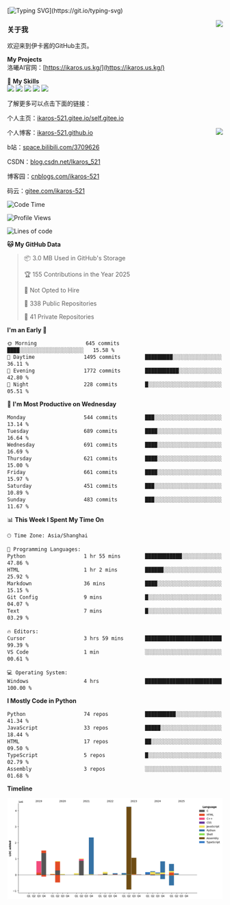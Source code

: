 [![Typing SVG](https://readme-typing-svg.herokuapp.com?size=25&duration=3000&color=8C43EA&vCenter=true&width=200&height=40&lines=Hi+Welcome+%F0%9F%91%8B%F0%9F%8F%BB;I'm+Love丶伊卡洛斯~~)](https://git.io/typing-svg)

<a href="#">
  <img align="right" src="https://github-readme-stats.vercel.app/api?username=Ikaros-521&count_private=true&show_icons=true&bg_color=15,f2f7fd,E0EAFC" />
</a>

### 关于我

欢迎来到伊卡酱的GitHub主页。

**My Projects**  
洛曦AI官网：[https://ikaros.us.kg/](https://ikaros.us.kg/)  

🌟 **My Skills**  
![](https://img.shields.io/badge/-C-A8B9CC?style=flat-square&logo=C&logoColor=fff)
![](https://img.shields.io/badge/-Python-3776AB?style=flat-square&logo=Python&logoColor=fff)
![](https://img.shields.io/badge/-JavaScript-F7DF1E?style=flat-square&logo=JavaScript&logoColor=fff)
![](https://img.shields.io/badge/-C++-00599C?style=flat-square&logo=Cpp&logoColor=fff)
![](https://img.shields.io/badge/-Linux-000000?style=flat-square&logo=Linux&logoColor=fff)

了解更多可以点击下面的链接：  

个人主页：[ikaros-521.gitee.io/self.gitee.io](https://ikaros-521.gitee.io/self.gitee.io/)  

<img align='right' src="https://github.com/Ikaros-521/Ikaros-521/assets/40910637/3a5e50bc-91dc-4aa5-b7a0-8b27ad1c2b33" height="330">

个人博客：[ikaros-521.github.io](https://ikaros-521.github.io/)  

b站：[space.bilibili.com/3709626](https://space.bilibili.com/3709626)  

CSDN：[blog.csdn.net/Ikaros_521](https://blog.csdn.net/Ikaros_521)  

博客园：[cnblogs.com/ikaros-521](https://www.cnblogs.com/ikaros-521)  

码云：[gitee.com/ikaros-521](https://gitee.com/ikaros-521)  


<!--START_SECTION:waka-->
![Code Time](http://img.shields.io/badge/Code%20Time-2%2C390%20hrs%2021%20mins-blue)

![Profile Views](http://img.shields.io/badge/Profile%20Views-4-blue)

![Lines of code](https://img.shields.io/badge/From%20Hello%20World%20I%27ve%20Written-14.5%20million%20lines%20of%20code-blue)

**🐱 My GitHub Data** 

> 📦 3.0 MB Used in GitHub's Storage 
 > 
> 🏆 155 Contributions in the Year 2025
 > 
> 🚫 Not Opted to Hire
 > 
> 📜 338 Public Repositories 
 > 
> 🔑 41 Private Repositories 
 > 
**I'm an Early 🐤** 

```text
🌞 Morning                645 commits         ████░░░░░░░░░░░░░░░░░░░░░   15.58 % 
🌆 Daytime                1495 commits        █████████░░░░░░░░░░░░░░░░   36.11 % 
🌃 Evening                1772 commits        ███████████░░░░░░░░░░░░░░   42.80 % 
🌙 Night                  228 commits         █░░░░░░░░░░░░░░░░░░░░░░░░   05.51 % 
```
📅 **I'm Most Productive on Wednesday** 

```text
Monday                   544 commits         ███░░░░░░░░░░░░░░░░░░░░░░   13.14 % 
Tuesday                  689 commits         ████░░░░░░░░░░░░░░░░░░░░░   16.64 % 
Wednesday                691 commits         ████░░░░░░░░░░░░░░░░░░░░░   16.69 % 
Thursday                 621 commits         ████░░░░░░░░░░░░░░░░░░░░░   15.00 % 
Friday                   661 commits         ████░░░░░░░░░░░░░░░░░░░░░   15.97 % 
Saturday                 451 commits         ███░░░░░░░░░░░░░░░░░░░░░░   10.89 % 
Sunday                   483 commits         ███░░░░░░░░░░░░░░░░░░░░░░   11.67 % 
```


📊 **This Week I Spent My Time On** 

```text
🕑︎ Time Zone: Asia/Shanghai

💬 Programming Languages: 
Python                   1 hr 55 mins        ████████████░░░░░░░░░░░░░   47.86 % 
HTML                     1 hr 2 mins         ██████░░░░░░░░░░░░░░░░░░░   25.92 % 
Markdown                 36 mins             ████░░░░░░░░░░░░░░░░░░░░░   15.15 % 
Git Config               9 mins              █░░░░░░░░░░░░░░░░░░░░░░░░   04.07 % 
Text                     7 mins              █░░░░░░░░░░░░░░░░░░░░░░░░   03.29 % 

🔥 Editors: 
Cursor                   3 hrs 59 mins       █████████████████████████   99.39 % 
VS Code                  1 min               ░░░░░░░░░░░░░░░░░░░░░░░░░   00.61 % 

💻 Operating System: 
Windows                  4 hrs               █████████████████████████   100.00 % 
```

**I Mostly Code in Python** 

```text
Python                   74 repos            ██████████░░░░░░░░░░░░░░░   41.34 % 
JavaScript               33 repos            █████░░░░░░░░░░░░░░░░░░░░   18.44 % 
HTML                     17 repos            ██░░░░░░░░░░░░░░░░░░░░░░░   09.50 % 
TypeScript               5 repos             █░░░░░░░░░░░░░░░░░░░░░░░░   02.79 % 
Assembly                 3 repos             ░░░░░░░░░░░░░░░░░░░░░░░░░   01.68 % 
```



**Timeline**

![Lines of Code chart](https://raw.githubusercontent.com/Ikaros-521/Ikaros-521/main/assets/bar_graph.png)


<!--END_SECTION:waka-->


<!--
**Ikaros-521/Ikaros-521** is a ✨ _special_ ✨ repository because its `README.md` (this file) appears on your GitHub profile.

Here are some ideas to get you started:

- 🔭 I’m currently working on ...
- 🌱 I’m currently learning ...
- 👯 I’m looking to collaborate on ...
- 🤔 I’m looking for help with ...
- 💬 Ask me about ...
- 📫 How to reach me: ...
- 😄 Pronouns: ...
- ⚡ Fun fact: ...
-->
